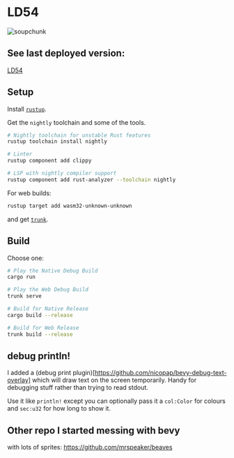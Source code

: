 # LD54

![soupchunk](https://github.com/mrspeaker/ld54/assets/129330/d2e12d52-34d0-42ad-9d8d-56f0dd034ced)

## See last deployed version:

[LD54](https://mrspeaker.github.io/ld54/)

## Setup
Install [`rustup`](https://rustup.rs/).

Get the `nightly` toolchain and some of the tools.
```sh
# Nightly toolchain for unstable Rust features
rustup toolchain install nightly

# Linter
rustup component add clippy

# LSP with nightly compiler support
rustup component add rust-analyzer --toolchain nightly
```

For web builds:
```sh
rustup target add wasm32-unknown-unknown
```
and get [`trunk`](https://trunkrs.dev/).

## Build

Choose one:
```sh
# Play the Native Debug Build
cargo run

# Play the Web Debug Build
trunk serve

# Build for Native Release
cargo build --release

# Build for Web Release
trunk build --release
```

## debug println!

I added a (debug print plugin)[https://github.com/nicopap/bevy-debug-text-overlay] which will draw text on the screen temporarily. Handy for debugging stuff rather than trying to read stdout.

Use it like `println!` except you can optionally pass it a `col:Color` for colours and `sec:u32` for how long to show it.

## Other repo I started messing with bevy

with lots of sprites:
https://github.com/mrspeaker/beaves
